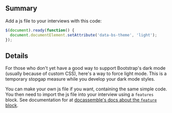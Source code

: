 ## Summary

Add a js file to your interviews with this code:

```js
$(document).ready(function() {
  document.documentElement.setAttribute('data-bs-theme', 'light');
});
```

## Details

For those who don't yet have a good way to support Bootstrap's dark mode (usually because of custom CSS), here's a way to force light mode. This is a temporary stopgap measure while you develop your dark mode styles.

You can make your own js file if you want, containing the same simple code. You then need to import the js file into your interview using a `features` block. See documentation for at [docassemble's docs about the `feature` block](https://docassemble.org/docs/initial.html#javascript).
